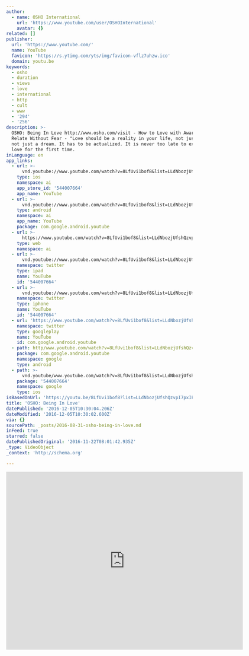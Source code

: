 ```yaml
---
author:
  - name: OSHO International
    url: 'https://www.youtube.com/user/OSHOInternational'
    avatar: {}
related: []
publisher:
  url: 'https://www.youtube.com/'
  name: YouTube
  favicon: 'https://s.ytimg.com/yts/img/favicon-vflz7uhzw.ico'
  domain: youtu.be
keywords:
  - osho
  - duration
  - views
  - love
  - international
  - http
  - cult
  - www
  - '294'
  - '256'
description: >-
  OSHO: Being In Love http://www.osho.com/visit - How to Love with Awareness and
  Relate Without Fear - "Love should be a reality in your life, not just a poem,
  not just a dream. It has to be actualized. It is never too late to experience
  love for the first time.
inLanguage: en
app_links:
  - url: >-
      vnd.youtube://www.youtube.com/watch?v=8LfUvi1bof8&list=LLdNbozjUfshQzvpI7pxIElA&feature=applinks
    type: ios
    namespace: ai
    app_store_id: '544007664'
    app_name: YouTube
  - url: >-
      vnd.youtube://www.youtube.com/watch?v=8LfUvi1bof8&list=LLdNbozjUfshQzvpI7pxIElA&feature=applinks
    type: android
    namespace: ai
    app_name: YouTube
    package: com.google.android.youtube
  - url: >-
      https://www.youtube.com/watch?v=8LfUvi1bof8&list=LLdNbozjUfshQzvpI7pxIElA&feature=applinks
    type: web
    namespace: ai
  - url: >-
      vnd.youtube://www.youtube.com/watch?v=8LfUvi1bof8&list=LLdNbozjUfshQzvpI7pxIElA&feature=applinks
    namespace: twitter
    type: ipad
    name: YouTube
    id: '544007664'
  - url: >-
      vnd.youtube://www.youtube.com/watch?v=8LfUvi1bof8&list=LLdNbozjUfshQzvpI7pxIElA&feature=applinks
    namespace: twitter
    type: iphone
    name: YouTube
    id: '544007664'
  - url: 'https://www.youtube.com/watch?v=8LfUvi1bof8&list=LLdNbozjUfshQzvpI7pxIElA'
    namespace: twitter
    type: googleplay
    name: YouTube
    id: com.google.android.youtube
  - path: http/www.youtube.com/watch?v=8LfUvi1bof8&list=LLdNbozjUfshQzvpI7pxIElA
    package: com.google.android.youtube
    namespace: google
    type: android
  - path: >-
      vnd.youtube/www.youtube.com/watch?v=8LfUvi1bof8&list=LLdNbozjUfshQzvpI7pxIElA
    package: '544007664'
    namespace: google
    type: ios
isBasedOnUrl: 'https://youtu.be/8LfUvi1bof8?list=LLdNbozjUfshQzvpI7pxIElA'
title: 'OSHO: Being In Love'
datePublished: '2016-12-05T10:30:04.206Z'
dateModified: '2016-12-05T10:30:02.600Z'
via: {}
sourcePath: _posts/2016-08-31-osho-being-in-love.md
inFeed: true
starred: false
datePublishedOriginal: '2016-11-22T08:01:42.935Z'
_type: VideoObject
_context: 'http://schema.org'

---
```

<iframe src="https://cdn.embedly.com/widgets/media.html?src=https%3A%2F%2Fwww.youtube.com%2Fembed%2F8LfUvi1bof8%3Ffeature%3Doembed&amp;url=http%3A%2F%2Fwww.youtube.com%2Fwatch%3Fv%3D8LfUvi1bof8&amp;image=https%3A%2F%2Fi.ytimg.com%2Fvi%2F8LfUvi1bof8%2Fhqdefault.jpg&amp;key=b7d04c9b404c499eba89ee7072e1c4f7&amp;type=text%2Fhtml&amp;schema=youtube" width="640" height="480" scrolling="no" frameborder="0" allowfullscreen="" style=""></iframe>